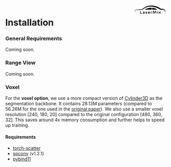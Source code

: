 <img src="../figs/logo.png" align="right" width="20%">

# Installation

### General Requirements

Coming soon.

### Range View

Coming soon.


### Voxel
For the **voxel option**, we use a more compact version of [Cylinder3D](https://github.com/xinge008/Cylinder3D) as the segmentation backbone. It contains 28.13M parameters (compared to 56.26M for the one used in the [original paper](https://arxiv.org/abs/2011.10033)). We also use a smaller voxel resolution [240, 180, 20] compared to the original configuration [480, 360, 32]. This saves around 4x memory consumption and further helps to speed up training.

#### Requirements
- [torch-scatter](https://github.com/rusty1s/pytorch_scatter)
- [spconv](https://github.com/traveller59/spconv/tree/v1.2.1) (v1.2.1)
- [pybind11](https://github.com/pybind/pybind11/tree/085a29436a8c472caaaf7157aa644b571079bcaa)
